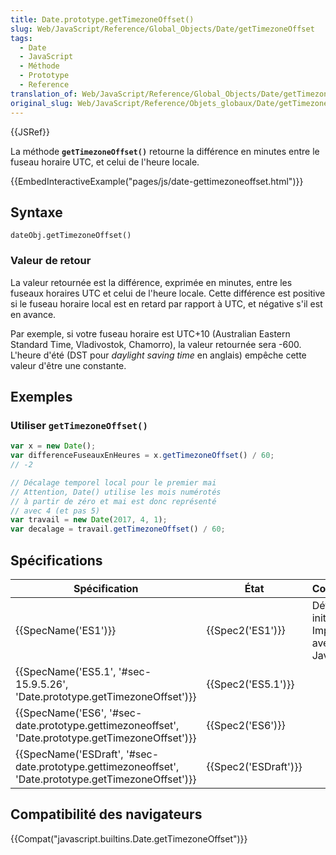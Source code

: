 ```yaml
---
title: Date.prototype.getTimezoneOffset()
slug: Web/JavaScript/Reference/Global_Objects/Date/getTimezoneOffset
tags:
  - Date
  - JavaScript
  - Méthode
  - Prototype
  - Reference
translation_of: Web/JavaScript/Reference/Global_Objects/Date/getTimezoneOffset
original_slug: Web/JavaScript/Reference/Objets_globaux/Date/getTimezoneOffset
---
```

{{JSRef}}

La méthode **`getTimezoneOffset()`** retourne la différence en minutes entre le fuseau horaire UTC, et celui de l'heure locale.

{{EmbedInteractiveExample("pages/js/date-gettimezoneoffset.html")}}

## Syntaxe

    dateObj.getTimezoneOffset()

### Valeur de retour

La valeur retournée est la différence, exprimée en minutes, entre les fuseaux horaires UTC et celui de l'heure locale. Cette différence est positive si le fuseau horaire local est en retard par rapport à UTC, et négative s'il est en avance.

Par exemple, si votre fuseau horaire est UTC+10 (Australian Eastern Standard Time, Vladivostok, Chamorro), la valeur retournée sera -600. L'heure d'été (DST pour _daylight saving time_ en anglais) empêche cette valeur d'être une constante.

## Exemples

### Utiliser `getTimezoneOffset()`

```js
var x = new Date();
var differenceFuseauxEnHeures = x.getTimezoneOffset() / 60;
// -2

// Décalage temporel local pour le premier mai
// Attention, Date() utilise les mois numérotés
// à partir de zéro et mai est donc représenté
// avec 4 (et pas 5)
var travail = new Date(2017, 4, 1);
var decalage = travail.getTimezoneOffset() / 60;
```

## Spécifications

| Spécification                                                                                                                        | État                         | Commentaires                                          |
| ------------------------------------------------------------------------------------------------------------------------------------ | ---------------------------- | ----------------------------------------------------- |
| {{SpecName('ES1')}}                                                                                                             | {{Spec2('ES1')}}         | Définition initiale. Implémentée avec JavaScript 1.0. |
| {{SpecName('ES5.1', '#sec-15.9.5.26', 'Date.prototype.getTimezoneOffset')}}                                 | {{Spec2('ES5.1')}}     |                                                       |
| {{SpecName('ES6', '#sec-date.prototype.gettimezoneoffset', 'Date.prototype.getTimezoneOffset')}}     | {{Spec2('ES6')}}         |                                                       |
| {{SpecName('ESDraft', '#sec-date.prototype.gettimezoneoffset', 'Date.prototype.getTimezoneOffset')}} | {{Spec2('ESDraft')}} |                                                       |

## Compatibilité des navigateurs

{{Compat("javascript.builtins.Date.getTimezoneOffset")}}

